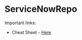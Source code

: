 # ServiceNowRepo

Important links:
- Cheat Sheet - [Here](http://www.servicehow.com/gliderecord-cheat-sheet)
